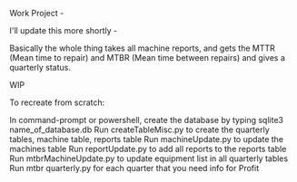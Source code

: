 Work Project - 

I'll update this more shortly -

Basically the whole thing takes all machine reports, and gets the MTTR (Mean time to repair) and MTBR (Mean time between repairs) 
and gives a quarterly status. 

WIP

To recreate from scratch:

In command-prompt or powershell, create the database by typing sqlite3 name_of_database.db
Run createTableMisc.py to create the quarterly tables, machine table, reports table
Run machineUpdate.py to update the machines table
Run reportUpdate.py to add all reports to the reports table
Run mtbrMachineUpdate.py to update equipment list in all quarterly tables
Run mtbr quarterly.py for each quarter that you need info for
Profit

